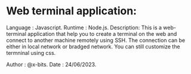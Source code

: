 
# Web terminal application:
Language   : Javascript.
Runtime    : Node.js.
Description: This is a web-terminal application that help you to create a terminal on the web and connect to another machine remotely using SSH.
             The connection can be either in local network or bradged network. You can still customize the termninal using css.

Author     : @x-bits.
Date       : 24/06/2023.
